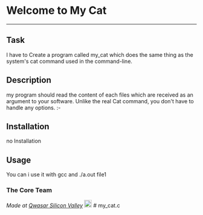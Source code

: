 # Welcome to My Cat
***

## Task
 I have to Create a program called my_cat which does the same thing as the system's cat command used in the command-line.

## Description
my program should read the content of each files which are received as an argument to your software.
Unlike the real Cat command, you don't have to handle any options. :-

## Installation
no Installation

## Usage
You can i use it with gcc and ./a.out file1

### The Core Team


<span><i>Made at <a href='https://qwasar.io'>Qwasar Silicon Valley</a></i></span>
<span><img alt='Qwasar Silicon Valley Logo' src='https://storage.googleapis.com/qwasar-public/qwasar-logo_50x50.png' width='20px'></span>
#   m y _ c a t . c  
 
